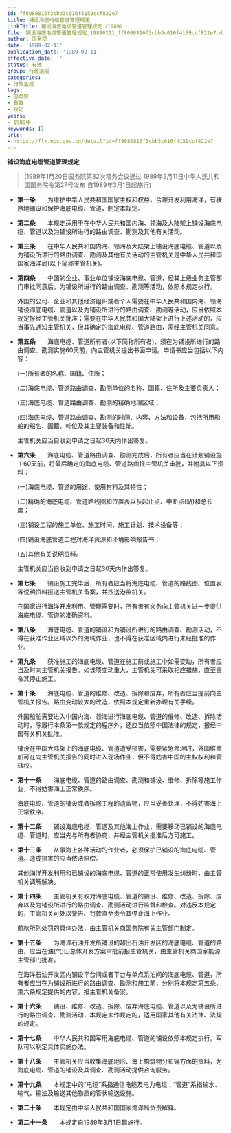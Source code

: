 ```yaml
---
id: ff8080816f3cbb3c016f4159ccf822e7
title: 铺设海底电缆管道管理规定
LinkTitle: 铺设海底电缆管道管理规定（1989）
file: 铺设海底电缆管道管理规定_19890211_ff8080816f3cbb3c016f4159ccf822e7.docx
author: 国务院
date: '1989-02-11'
publication_date: '1989-02-11'
effective_date: ''
status: 有效
group: 行政法规
categories:
- 行政法规
tags:
- 国务院
- 有效
- 规定
years:
- 1989年
keywords: []
urls:
- https://flk.npc.gov.cn/detail?id=ff8080816f3cbb3c016f4159ccf822e7
---
```


**铺设海底电缆管道管理规定**

> (1989年1月20日国务院第32次常务会议通过 1989年2月11日中华人民共和国国务院令第27号发布 自1989年3月1日起施行)

- **第一条**　　为维护中华人民共和国国家主权和权益，合理开发利用海洋，有秩序地铺设和保护海底电缆、管道，制定本规定。

- **第二条**　　本规定适用于在中华人民共和国内海、领海及大陆架上铺设海底电缆、管道以及为铺设所进行的路由调查、勘测及其他有关活动。

- **第三条**　　在中华人民共和国内海、领海及大陆架上铺设海底电缆、管道以及为铺设所进行的路由调查、勘测及其他有关活动的主管机关是中华人民共和国国家海洋局(以下简称主管机关)。

- **第四条**　　中国的企业、事业单位铺设海底电缆、管道，经其上级业务主管部门审批同意后，为铺设所进行的路由调查、勘测等活动，依照本规定执行。

  外国的公司、企业和其他经济组织或者个人需要在中华人民共和国内海、领海铺设海底电缆、管道以及为铺设所进行的路由调查、勘测等活动，应当依照本规定报经主管机关批准；需要在中华人民共和国大陆架上进行上述活动的，应当事先通知主管机关，但其确定的海底电缆、管道路由，需经主管机关同意。

- **第五条**　　海底电缆、管道所有者(以下简称所有者)，须在为铺设所进行的路由调查、勘测实施60天前，向主管机关提出书面申请。申请书应当包括以下内容：

  (一)所有者的名称、国籍、住所；

  (二)海底电缆、管道路由调查、勘测单位的名称、国籍、住所及主要负责人；

  (三)海底电缆、管道路由调查、勘测的精确地理区域；

  (四)海底电缆、管道路由调查、勘测的时间、内容、方法和设备，包括所用船舶的船名、国籍、吨位及其主要装备和性能。

  主管机关应当自收到申请之日起30天内作出答复。

- **第六条**　　海底电缆、管道路由调查、勘测完成后，所有者应当在计划铺设施工60天前，将最后确定的海底电缆、管道路由报主管机关审批，并附具以下资料：

  (一)海底电缆、管道的用途、使用材料及其特性；

  (二)精确的海底电缆、管道路线图和位置表以及起止点、中断点(站)和总长度；

  (三)铺设工程的施工单位、施工时间、施工计划、技术设备等；

  (四)铺设海底管道工程对海洋资源和环境影响报告书；

  (五)其他有关说明资料。

  主管机关应当自收到申请之日起30天内作出答复。

- **第七条**　　铺设施工完毕后，所有者应当将海底电缆、管道的路线图、位置表等说明资料报送主管机关备案，并抄送港监机关。

  在国家进行海洋开发利用、管理需要时，所有者有义务向主管机关进一步提供海底电缆、管道的准确资料。

- **第八条**　　海底电缆、管道的铺设和为铺设所进行的路由调查、勘测活动，不得在获准作业区域以外的海域作业，也不得在获准区域内进行未经批准的作业。

- **第九条**　　获准施工的海底电缆、管道在施工前或施工中如需变动，所有者应当及时向主管机关报告。如该项变动重大，主管机关可采取相应措施，直至责令其停止施工。

- **第十条**　　海底电缆、管道的维修、改造、拆除和废弃，所有者应当提前向主管机关报告。路由变动较大的改造，依照本规定重新办理有关手续。

  外国船舶需要进入中国内海、领海进行海底电缆、管道的维修、改造、拆除活动时，除履行本条第一款规定的程序外，还应当依照中国法律的规定，报经中国有关机关批准。

  铺设在中国大陆架上的海底电缆、管道遭受损害，需要紧急修理时，外国维修船可在向主管机关报告的同时进入现场作业，但不得妨害中国的主权权利和管辖权。

- **第十一条**　　海底电缆、管道的路由调查、勘测和铺设、维修、拆除等施工作业，不得妨害海上正常秩序。

  海底电缆、管道的铺设或者拆除工程的遗留物，应当妥善处理，不得妨害海上正常秩序。

- **第十二条**　　铺设海底电缆、管道及其他海上作业，需要移动已铺设的海底电缆、管道时，应当先与所有者协商，并经主管机关批准后方可施工。

- **第十三条**　　从事海上各种活动的作业者，必须保护已铺设的海底电缆、管道。造成损害的应当依法赔偿。

  其他海洋开发利用和已铺设的海底电缆、管道的正常使用发生纠纷时，由主管机关调解解决。

- **第十四条**　　主管机关有权对海底电缆、管道的铺设、维修、改造、拆除、废弃以及为铺设所进行的路由调查、勘测活动进行监督和检查。对违反本规定的，主管机关可处以警告、罚款直至责令其停止海上作业。

  前款所列处罚的具体办法，由主管机关商国务院有关主管部门制定。

- **第十五条**　　为海洋石油开发所铺设的超出石油开发区的海底电缆、管道的路由，应当在油(气)田总体开发方案审批前报主管机关，由主管机关商国家能源主管部门批准。

  在海洋石油开发区内铺设平台间或者平台与单点系泊间的海底电缆、管道，所有者应当在为铺设所进行的路由调查、勘测和施工前，分别将本规定第五条、第六条规定提供的内容，报主管机关备案。

- **第十六条**　　铺设、维修、改造、拆除、废弃海底电缆、管道以及为铺设所进行的路由调查、勘测活动，本规定未作规定的，适用国家其他有关法律、法规的规定。

- **第十七条**　　中华人民共和国军用海底电缆、管道的铺设依照本规定执行。军队可以制定具体实施办法。

- **第十八条**　　主管机关应当收集海底地形、海上构筑物分布等方面的资料，为海底电缆、管道的铺设及其调查、勘测活动提供咨询服务。

- **第十九条**　　本规定中的“电缆”系指通信电缆及电力电缆；“管道”系指输水、输气、输油及输送其他物质的管状输送设施。

- **第二十条**　　本规定由中华人民共和国国家海洋局负责解释。

- **第二十一条**　　本规定自1989年3月1日起施行。

